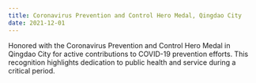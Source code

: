```yaml
---
title: Coronavirus Prevention and Control Hero Medal, Qingdao City
date: 2021-12-01
---
```

Honored with the Coronavirus Prevention and Control Hero Medal in Qingdao City for active contributions to COVID-19 prevention efforts. This recognition highlights dedication to public health and service during a critical period.
